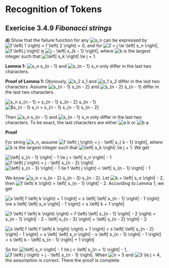 # Recognition of Tokens

## Exericise 3.4.9 *Fibonacci strings*

**d)** Show that the failure function for any <img src="https://i.upmath.me/svg/s_n" alt="s_n" /> can be expressed by
<img src="https://i.upmath.me/svg/f%20%5Cleft(%201%20%5Cright)%20%3D%20f%20%5Cleft(%202%20%5Cright)%20%3D%200" alt="f \left( 1 \right) = f \left( 2 \right) = 0" />, and for
<img src="https://i.upmath.me/svg/2%20%3C%20j%20%5Cle%20%5Cleft%7C%20s_n%20%5Cright%7C" alt="2 &lt; j \le \left| s_n \right|" />, <img src="https://i.upmath.me/svg/f%20%5Cleft(%20j%20%5Cright)" alt="f \left( j \right)" /> is
<img src="https://i.upmath.me/svg/j%20-%20%5Cleft%7C%20s_%7Bk%20-%201%7D%20%5Cright%7C" alt="j - \left| s_{k - 1} \right|" />, where <img src="https://i.upmath.me/svg/k" alt="k" /> is the largest integer such
that <img src="https://i.upmath.me/svg/%5Cleft%7C%20s_k%20%5Cright%7C%20%5Cle%20j%20%2B%201%20" alt="\left| s_k \right| \le j + 1 " />.

**Lemma 1:** <img src="https://i.upmath.me/svg/s_n%20s_%7Bn%20-%201%7D" alt="s_n s_{n - 1}" /> and <img src="https://i.upmath.me/svg/s_%7Bn%20-%201%7D%20s_n" alt="s_{n - 1} s_n" /> only differ in the last two characters.

**Proof of Lemma 1:** Obviously, <img src="https://i.upmath.me/svg/s_2%20s_1" alt="s_2 s_1" /> and <img src="https://i.upmath.me/svg/s_1%20s_2" alt="s_1 s_2" /> differ in the last two characters.
Assume <img src="https://i.upmath.me/svg/s_%7Bn%20-%201%7D%20s_%7Bn%20-%202%7D" alt="s_{n - 1} s_{n - 2}" /> and <img src="https://i.upmath.me/svg/s_%7Bn%20-%202%7D%20s_%7Bn%20-%201%7D" alt="s_{n - 2} s_{n - 1}" /> differ in the last two characters.

<img src="https://i.upmath.me/svg/s_n%20s_%7Bn%20-%201%7D%20%3D%20s_%7Bn%20-%201%7D%20s_%7Bn%20-%202%7D%20s_%7Bn%20-%201%7D" alt="s_n s_{n - 1} = s_{n - 1} s_{n - 2} s_{n - 1}" />

<img src="https://i.upmath.me/svg/%24s_%7Bn%20-%201%7D%20s_n%20%3D%20s_%7Bn%20-%201%7D%20s_%7Bn%20-%201%7D%20s_%7Bn%20-%202%7D" alt="$s_{n - 1} s_n = s_{n - 1} s_{n - 1} s_{n - 2}" />

Then <img src="https://i.upmath.me/svg/s_n%20s_%7Bn%20-%201%7D" alt="s_n s_{n - 1}" /> and <img src="https://i.upmath.me/svg/s_%7Bn%20-%201%7D%20s_n" alt="s_{n - 1} s_n" /> only differ in the last two characters.
To be exact, the last characters are either <img src="https://i.upmath.me/svg/a%20b" alt="a b" /> or <img src="https://i.upmath.me/svg/b%20a" alt="b a" />.

**Proof**

For string <img src="https://i.upmath.me/svg/s_n" alt="s_n" />, assume <img src="https://i.upmath.me/svg/f%20%5Cleft(%20j%20%5Cright)%20%3D%20j%20-%20%5Cleft%7C%20s_%7B%20k%20-%201%7D%20%5Cright%7C" alt="f \left( j \right) = j - \left| s_{ k - 1} \right|" />, where <img src="https://i.upmath.me/svg/k" alt="k" />
is the largest integer such that <img src="https://i.upmath.me/svg/%5Cleft%7C%20s_k%20%5Cright%7C%20%5Cle%20j%20%2B%201" alt="\left| s_k \right| \le j + 1" />.
We get

<img src="https://i.upmath.me/svg/%5Cleft%7C%20s_%7Bn%20-%201%7D%20%5Cright%7C%20-%201%20%5Cle%20%20j%20%3C%20%5Cleft%7C%20s_n%20%5Cright%7C%20-%201" alt="\left| s_{n - 1} \right| - 1 \le  j &lt; \left| s_n \right| - 1" />

<img src="https://i.upmath.me/svg/f%20%5Cleft(%20j%20%5Cright)%20%3D%20j%20-%20%5Cleft%7C%20s_%7Bn%20-%202%7D%20%5Cright%7C" alt="f \left( j \right) = j - \left| s_{n - 2} \right|" />

<img src="https://i.upmath.me/svg/%5Cleft%7C%20s_%7Bn%20-%203%7D%20%5Cright%7C%20-%201%20%5Cle%20f%20%5Cleft(%20j%20%5Cright)%20%3C%20%5Cleft%7C%20s_%7Bn%20-%201%7D%20%5Cright%7C%20-%201" alt="\left| s_{n - 3} \right| - 1 \le f \left( j \right) &lt; \left| s_{n - 1} \right| - 1" />

We know <img src="https://i.upmath.me/svg/s_n%20%3D%20s_%7Bn%20-%202%7D%20s_%7Bn%20-%203%7D%20s_%7Bn%20-%202%7D" alt="s_n = s_{n - 2} s_{n - 3} s_{n - 2}" />.
Let <img src="https://i.upmath.me/svg/k%20%3D%20%5Cleft%7C%20s_n%20%5Cright%7C%20-%202" alt="k = \left| s_n \right| - 2" />, then <img src="https://i.upmath.me/svg/f%20%5Cleft(%20k%20%5Cright)%20%3D%20%5Cleft%7C%20s_%7Bn%20-%201%7D%20%5Cright%7C%20-%202" alt="f \left( k \right) = \left| s_{n - 1} \right| - 2" />.
According to Lemma 1, we get

<img src="https://i.upmath.me/svg/%0As%20%5Cleft%5B%20f%20%5Cleft(%20k%20%5Cright)%20%2B%201%20%5Cright%5D%0A%3D%20s%20%5Cleft%5B%20%5Cleft%7C%20s_%7Bn%20-%201%7D%20%5Cright%7C%20-%201%20%5Cright%5D%0A%5Cne%20s%20%5Cleft%5B%20%5Cleft%7C%20s_n%20%5Cright%7C%20-%201%20%5Cright%5D%0A%3D%20s%20%5Cleft%5B%20k%20%2B%201%20%5Cright%5D%0A" alt="
s \left[ f \left( k \right) + 1 \right]
= s \left[ \left| s_{n - 1} \right| - 1 \right]
\ne s \left[ \left| s_n \right| - 1 \right]
= s \left[ k + 1 \right]
" />

<img src="https://i.upmath.me/svg/%0Af%20%5Cleft(%20f%20%5Cleft(%20k%20%5Cright)%20%5Cright)%0A%3D%20f%20%5Cleft(%20%5Cleft%7C%20s_%7Bn%20-%201%7D%20%5Cright%7C%20-%202%20%5Cright)%0A%3D%20s_%7Bn%20-%201%7D%20%5Cright%7C%20-%202%20-%20%5Cleft%7C%20s_%7Bn%20-%203%7D%20%5Cright%7C%0A%3D%20%5Cleft%7C%20s_%7Bn%20-%202%7D%20%5Cright%7C%20-%202%0A" alt="
f \left( f \left( k \right) \right)
= f \left( \left| s_{n - 1} \right| - 2 \right)
= s_{n - 1} \right| - 2 - \left| s_{n - 3} \right|
= \left| s_{n - 2} \right| - 2
" />

<img src="https://i.upmath.me/svg/%0As%20%5Cleft%5B%20f%20%5Cleft(%20f%20%5Cleft(%20k%20%5Cright)%20%5Cright)%20%2B%201%20%5Cright%5D%0A%3D%20s%20%5Cleft%5B%20%5Cleft%7C%20s_%7Bn%20-%202%7D%20%5Cright%7C%20-%201%20%5Cright%5D%0A%3D%20s%20%5Cleft%5B%20%5Cleft%7C%20s_n%20%5Cright%7C%20-%20s%20%5Cleft%7C%20s_%7Bn%20-%201%7D%20%5Cright%7C%20-%201%20%5Cright%5D%0A%3D%20s%20%5Cleft%5B%20k%20-%20%5Cleft%7C%20s_%7Bn%20-%201%7D%20%5Cright%7C%20%2B%201%20%5Cright%5D%0A" alt="
s \left[ f \left( f \left( k \right) \right) + 1 \right]
= s \left[ \left| s_{n - 2} \right| - 1 \right]
= s \left[ \left| s_n \right| - s \left| s_{n - 1} \right| - 1 \right]
= s \left[ k - \left| s_{n - 1} \right| + 1 \right]
" />

So for <img src="https://i.upmath.me/svg/%20%5Cleft%7C%20s_n%20%5Cright%7C%20-%201%20%5Cle%20j%20%3C%20%5Cleft%7C%20s_%7Bn%20%2B%201%7D%20%5Cright%7C%20-%201" alt=" \left| s_n \right| - 1 \le j &lt; \left| s_{n + 1} \right| - 1" />,
<img src="https://i.upmath.me/svg/f%20%5Cleft(%20j%20%5Cright)%20%3D%20j%20-%20%5Cleft%7C%20s_%7Bn%20-%201%7D%20%5Cright%7C" alt="f \left( j \right) = j - \left| s_{n - 1} \right|" />. When <img src="https://i.upmath.me/svg/n%20%3D%205" alt="n = 5" /> and
<img src="https://i.upmath.me/svg/%203%20%5Cle%20j%20%3C%204" alt=" 3 \le j &lt; 4" />, the assumption is correct. There the proof is complete.
